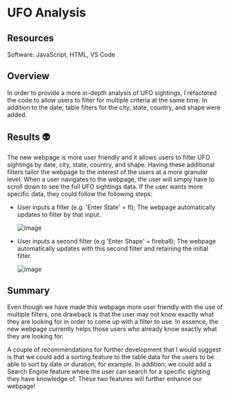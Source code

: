 # UFO Analysis

## Resources
  
  Software: JavaScript, HTML, VS Code
  
## Overview

In order to provide a more in-depth analysis of UFO sightings, I refactored the code to allow users to filter for multiple criteria at the same time. In addition to the date, table filters for the city, state, country, and shape were added.

## Results :alien:

The new webpage is more user friendly and it allows users to filter UFO sightings by date, city, state, country, and shape. Having these additional filters tailor the webpage to the interest of the users at a more granular level. When a user navigates to the webpage, the user will simply have to scroll down to see the full UFO sightings data. If the user wants more specific data, they could follow the following steps:

* User inputs a filter (e.g. 'Enter State' = fl); The webpage automatically updates to filter by that input.

    ![image](https://user-images.githubusercontent.com/74662680/108605033-838c8f80-737f-11eb-8956-36ab17bb25d9.png)

* User inputs a second filter (e.g 'Enter Shape' = fireball); The webpage automatically updates with this second filter and retaining the initial filter.

    ![image](https://user-images.githubusercontent.com/74662680/108605150-6a381300-7380-11eb-961d-611a00cd7b8a.png)

## Summary

Even though we have made this webpage more user friendly with the use of multiple filters, one drawback is that the user may not know exactly what they are looking for in order to come up with a filter to use. In essence, the new webpage currently helps those users who already know exactly what they are looking for.

A couple of recommendations for further development that I would suggest is that we could add a sorting feature to the table data for the users to be able to sort by date or duration, for example. In addition, we could add a Search Engine feature where the user can search for a specific sighting they have knowledge of. These two features will further enhance our webpage! 
